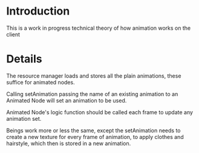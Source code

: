 # Introduction #

This is a work in progress technical theory of how animation works on the client


# Details #

The resource manager loads and stores all the plain animations, these suffice for animated nodes.

Calling setAnimation passing the name of an existing animation to an Animated Node will set an animation to be used.

Animated Node's logic function should be called each frame to update any animation set.

Beings work more or less the same, except the setAnimation needs to create a new texture for every frame of animation, to apply clothes and hairstyle, which then is stored in a new animation.
